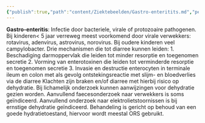 ```yaml
---
{"publish":true,"path":"content/Ziektebeelden/Gastro-enteritits.md","permalink":"/content/ziektebeelden/gastro-enteritits/","title":"Gastro-enteritits","tags":["MDL","Ziektebeeld"]}
---
```





**Gastro-enteritis**: Infectie door bacteriele, virale of protozoaire pathogenen. Bij kinderen< 5 jaar verreweg meest voorkomend door virale verwekkers: rotavirus, adenvirus, astrovirus, norovirus. Bij oudere kinderen veel campylobacter. Drie mechanismen die tot diarree kunnen leiden: 1. Beschadiging darmoppervlak die leiden tot minder resorptie en toegenomen secretie 2. Vorming van enterotoxinen die leiden tot verminderde resorptie en toegenomen secretie 3. Invasie en destructie enterocyten in terminale ileum en colon met als gevolg ontstekingsreactie met slijm- en bloedverlies via de diarree Klachten zijn braken en/of diarree met hierbij risico op dehydratie. Bij lichamelijk onderzoek kunnen aanwijzingen voor dehydratie gezien worden. Aanvullend faecesonderzoek naar verwekkers is soms geïndiceerd. Aanvullend onderzoek naar elektrolietstoornissen is bij ernstige dehydratie geïndiceerd. Behandeling is gericht op behoud van een goede hydratietoestand, hiervoor wordt meestal ORS gebruikt.